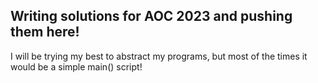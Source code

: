 <h2>Writing solutions for AOC 2023 and pushing them here!</h2>

<p>I will be trying my best to abstract my programs, but most of the times it would be a simple main() script!</p>
